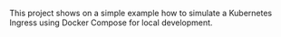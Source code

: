This project shows on a simple example how to simulate a Kubernetes Ingress using Docker Compose for local development.
